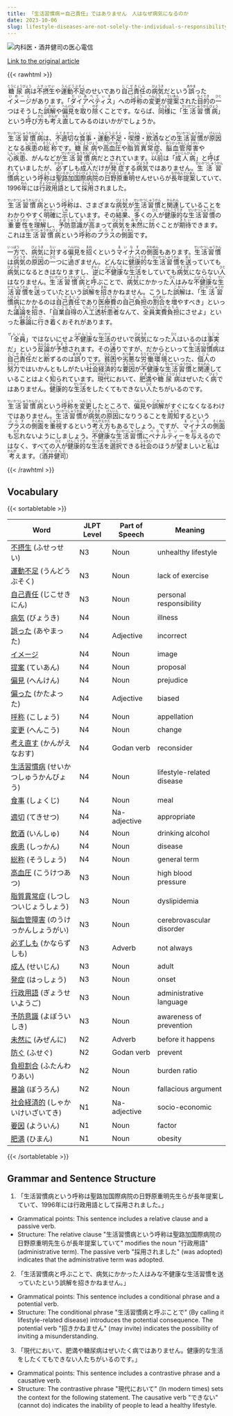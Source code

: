 ```yaml
---
title: 「生活習慣病＝自己責任」ではありません　人はなぜ病気になるのか
date: 2023-10-06
slug: lifestyle-diseases-are-not-solely-the-individual-s-responsibility-why-do-people-get-sick
---
```


![内科医・酒井健司の医心電信](https://www.asahicom.jp/imgopt/img/071f28e446/comm_L/AS20231006002139.jpg "内科医・酒井健司の医心電信")

[Link to the original article](https://asahi.com/articles/ASRB65R2JRB6TIPE00T.html?iref=pc_apital_top__n)


{{< rawhtml >}}
<p><ruby>糖尿病<rt>とうにょうびょう</rt></ruby>は<ruby>不摂生<rt>ふせっせい</rt></ruby>や<ruby>運動不足<rt>うんどうぶそく</rt></ruby>のせいであり<ruby>自己責任<rt>じこせきにん</rt></ruby>の<ruby>病気<rt>びょうき</rt></ruby>だという<ruby>誤<rt>あやま</rt></ruby>った<ruby>イメージ<rt>いめーじ</rt></ruby>があります。「<ruby>ダイアベティス<rt>だいあべてぃす</rt></ruby>」への<ruby>呼称<rt>こしょう</rt></ruby>の<ruby>変更<rt>へんこう</rt></ruby>が<ruby>提案<rt>ていあん</rt></ruby>された<ruby>目的<rt>もくてき</rt></ruby>の<ruby>一<rt>ひと</rt></ruby>つはそうした<ruby>誤解<rt>ごかい</rt></ruby>や<ruby>偏見<rt>へんけん</rt></ruby>を<ruby>取<rt>と</rt></ruby>り<ruby>除<rt>のぞ</rt></ruby>くことです。ならば、<ruby>同様<rt>どうよう</rt></ruby>に「<ruby>生活習慣病<rt>せいかつしゅうかんびょう</rt></ruby>」という<ruby>呼<rt>よ</rt></ruby>び<ruby>方<rt>かた</rt></ruby>も<ruby>考<rt>かんが</rt></ruby>え<ruby>直<rt>なお</rt></ruby>してみるのはいかがでしょうか。</p>

<p><ruby>生活習慣病<rt>せいかつしゅうかんびょう</rt></ruby>は、<ruby>不適切<rt>ふてきせつ</rt></ruby>な<ruby>食事<rt>しょくじ</rt></ruby>・<ruby>運動不足<rt>うんどうぶそく</rt></ruby>・<ruby>喫煙<rt>きつえん</rt></ruby>・<ruby>飲酒<rt>いんしゅ</rt></ruby>などの<ruby>生活習慣<rt>せいかつしゅうかん</rt></ruby>が<ruby>原因<rt>げんいん</rt></ruby>となる<ruby>疾患<rt>しっかん</rt></ruby>の<ruby>総称<rt>そうしょう</rt></ruby>です。<ruby>糖尿病<rt>とうにょうびょう</rt></ruby>や<ruby>高血圧<rt>こうけつあつ</rt></ruby>や<ruby>脂質異常症<rt>しつしついじょうしょう</rt></ruby>、<ruby>脳血管障害<rt>のうけっかんしょうがい</rt></ruby>や<ruby>心疾患<rt>しんしっかん</rt></ruby>、がんなどが<ruby>生活習慣病<rt>せいかつしゅうかんびょう</rt></ruby>だとされています。<ruby>以前<rt>いぜん</rt></ruby>は「<ruby>成人病<rt>せいじんびょう</rt></ruby>」と<ruby>呼<rt>よ</rt></ruby>ばれていましたが、<ruby>必<rt>かなら</rt></ruby>ずしも<ruby>成人<rt>せいじん</rt></ruby>だけが<ruby>発症<rt>はっしょう</rt></ruby>する<ruby>病気<rt>びょうき</rt></ruby>ではありません。<ruby>生活習慣病<rt>せいかつしゅうかんびょう</rt></ruby>という<ruby>呼称<rt>こしょう</rt></ruby>は<ruby>聖路加国際病院<rt>せいろかこくさいびょういん</rt></ruby>の<ruby>日野原重明<rt>ひのはらしげあき</rt></ruby>せんせいらが<ruby>長年<rt>ながねん</rt></ruby><ruby>提案<rt>ていあん</rt></ruby>していて、1996<ruby>年<rt>ねん</rt></ruby>には<ruby>行政用語<rt>ぎょうせいようご</rt></ruby>として<ruby>採用<rt>さいよう</rt></ruby>されました。</p>

<p><ruby>生活習慣病<rt>せいかつしゅうかんびょう</rt></ruby>という<ruby>呼称<rt>こしょう</rt></ruby>は、さまざまな<ruby>病気<rt>びょうき</rt></ruby>が<ruby>生活習慣<rt>せいかつしゅうかん</rt></ruby>と<ruby>関連<rt>かんれん</rt></ruby>していることをわかりやすく<ruby>明確<rt>めいかく</rt></ruby>に<ruby>示<rt>しめ</rt></ruby>しています。その<ruby>結果<rt>けっか</rt></ruby>、<ruby>多<rt>おお</rt></ruby>くの<ruby>人<rt>ひと</rt></ruby>が<ruby>健康的<rt>けんこうてき</rt></ruby>な<ruby>生活習慣<rt>せいかつしゅうかん</rt></ruby>の<ruby>重要性<rt>じゅうようせい</rt></ruby>を<ruby>理解<rt>りかい</rt></ruby>し、<ruby>予防意識<rt>よぼういしき</rt></ruby>が<ruby>高<rt>たか</rt></ruby>まって<ruby>病気<rt>びょうき</rt></ruby>を<ruby>未然<rt>みぜん</rt></ruby>に<ruby>防<rt>ふせ</rt></ruby>ぐことが<ruby>期待<rt>きたい</rt></ruby>できます。これは<ruby>生活習慣病<rt>せいかつしゅうかんびょう</rt></ruby>という<ruby>呼称<rt>こしょう</rt></ruby>の<ruby>プラス<rt>ぷらす</rt></ruby>の<ruby>側面<rt>そくめん</rt></ruby>です。</p>

<p><ruby>一方<rt>いっぽう</rt></ruby>で、<ruby>病気<rt>びょうき</rt></ruby>に<ruby>対<rt>たい</rt></ruby>する<ruby>偏見<rt>へんけん</rt></ruby>を<ruby>招<rt>まね</rt></ruby>くという<ruby>マイナス<rt>まいなす</rt></ruby>の<ruby>側面<rt>がわめん</rt></ruby>もあります。<ruby>生活習慣<rt>せいかつしゅうかん</rt></ruby>は<ruby>病気<rt>びょうき</rt></ruby>の<ruby>原因<rt>げんいん</rt></ruby>の<ruby>一<rt>ひと</rt></ruby>つに<ruby>過<rt>す</rt></ruby>ぎません。どんなに<ruby>健康的<rt>けんこうてき</rt></ruby>な<ruby>生活習慣<rt>せいかつしゅうかん</rt></ruby>を<ruby>送<rt>おく</rt></ruby>っていても<ruby>病気<rt>びょうき</rt></ruby>になるときはなりますし、<ruby>逆<rt>ぎゃく</rt></ruby>に<ruby>不健康<rt>ふけんこう</rt></ruby>な<ruby>生活<rt>せいかつ</rt></ruby>をしていても<ruby>病気<rt>びょうき</rt></ruby>にならない<ruby>人<rt>ひと</rt></ruby>はなりません。<ruby>生活習慣病<rt>せいかつしゅうかんびょう</rt></ruby>と<ruby>呼<rt>よ</rt></ruby>ぶことで、<ruby>病気<rt>びょうき</rt></ruby>にかかった<ruby>人<rt>ひと</rt></ruby>はみな<ruby>不健康<rt>ふけんこう</rt></ruby>な<ruby>生活習慣<rt>せいかつしゅうかん</rt></ruby>を<ruby>送<rt>おく</rt></ruby>っていたという<ruby>誤解<rt>ごかい</rt></ruby>を<ruby>招<rt>まね</rt></ruby>きかねません。こうした<ruby>誤解<rt>ごかい</rt></ruby>は、「<ruby>生活習慣病<rt>せいかつしゅうかんびょう</rt></ruby>にかかるのは<ruby>自己責任<rt>じこせきにん</rt></ruby>であり<ruby>医療費<rt>いりょうひ</rt></ruby>の<ruby>自己負担<rt>じこふたん</rt></ruby>の<ruby>割合<rt>わりあい</rt></ruby>を<ruby>増<rt>ふ</rt></ruby>やすべき」といった<ruby>議論<rt>ぎろん</rt></ruby>を<ruby>招<rt>まね</rt></ruby>き、「<ruby>自業自得<rt>じごうじとく</rt></ruby>の<ruby>人工透析<rt>じんこうとうせき</rt></ruby><ruby>患者<rt>かんじゃ</rt></ruby>なんて、<ruby>全員<rt>ぜんいん</rt></ruby><ruby>実費<rt>じっぴ</rt></ruby><ruby>負担<rt>ふたん</rt></ruby>にさせよ」といった<ruby>暴論<rt>ぼうろん</rt></ruby>に<ruby>行<rt>い</rt></ruby>き<ruby>着<rt>つ</rt></ruby>くおそれがあります。</p>

<p><ruby>「全員<rt>ぜんいん</rt>」</ruby>ではないにせよ<ruby>不健康<rt>ふけんこう</rt></ruby>な<ruby>生活<rt>せいかつ</rt></ruby>のせいで<ruby>病気<rt>びょうき</rt></ruby>になった<ruby>人<rt>ひと</rt></ruby>はいるのは<ruby>事実<rt>じじつ</rt></ruby>だ」という<ruby>反論<rt>はんろん</rt></ruby>が<ruby>予想<rt>よそう</rt></ruby>されます。その<ruby>通<rt>とお</rt></ruby>りですが、だからといって<ruby>生活習慣病<rt>せいかつびょう</rt></ruby>は<ruby>自己責任<rt>じこせきにん</rt></ruby>だと<ruby>断<rt>だん</rt></ruby>ずるのは<ruby>誤<rt>あやま</rt></ruby>りです。<ruby>貧困<rt>ひんこん</rt></ruby>や<ruby>劣悪<rt>れつあく</rt></ruby>な<ruby>労働環境<rt>ろうどうかんきょう</rt></ruby>といった、<ruby>個人<rt>こじん</rt></ruby>の<ruby>努力<rt>どりょく</rt></ruby>ではいかんともしがたい<ruby>社会経済的<rt>しゃかいけいざいてき</rt></ruby>な<ruby>要因<rt>よういん</rt></ruby>が<ruby>不健康<rt>ふけんこう</rt></ruby>な<ruby>生活習慣<rt>せいかつしゅうかん</rt></ruby>と<ruby>関連<rt>かんれん</rt></ruby>していることはよく<ruby>知<rt>し</rt></ruby>られています。<ruby>現代<rt>げんだい</rt></ruby>において、<ruby>肥満<rt>ひまん</rt></ruby>や<ruby>糖尿病<rt>とうにょうびょう</rt></ruby>はぜいたく<ruby>病<rt>びょう</rt></ruby>ではありません。<ruby>健康<rt>けんこう</rt></ruby>的な<ruby>生活<rt>せいかつ</rt></ruby>をしたくてもできない<ruby>人<rt>ひと</rt></ruby>たちがいるのです。</p>

<p><ruby>生活習慣病<rt>せいかつしゅうかんびょう</rt></ruby>という<ruby>呼称<rt>こしょう</rt></ruby>を<ruby>変更<rt>へんこう</rt></ruby>したところで、<ruby>偏見<rt>へんけん</rt></ruby>や<ruby>誤解<rt>ごかい</rt></ruby>がすぐになくなるわけではありません。<ruby>生活習慣<rt>せいかつしゅうかん</rt></ruby>が<ruby>病気<rt>びょうき</rt></ruby>の<ruby>原因<rt>げんいん</rt></ruby>になりうることを<ruby>周知<rt>しゅうち</rt></ruby>するという<ruby>プラス<rt>ぷらす</rt></ruby>の<ruby>側面<rt>そくめん</rt></ruby>を<ruby>重視<rt>じゅうし</rt></ruby>するという<ruby>考え方<rt>かんがえかた</rt></ruby>もあるでしょう。ですが、<ruby>マイナス<rt>まいなす</rt></ruby>の<ruby>側面<rt>そくめん</rt></ruby>も<ruby>忘<rt>わす</rt></ruby>れないようにしましょう。<ruby>不健康<rt>ふけんこう</rt></ruby>な<ruby>生活習慣<rt>せいかつしゅうかん</rt></ruby>に<ruby>ペナルティー<rt>ぺなるてぃー</rt></ruby>を<ruby>与<rt>あた</rt></ruby>えるのではなく、すべての<ruby>人<rt>ひと</rt></ruby>が<ruby>健康的<rt>けんこうてき</rt></ruby>な<ruby>生活<rt>せいかつ</rt></ruby>を<ruby>選択<rt>せんたく</rt></ruby>できる<ruby>社会<rt>しゃかい</rt></ruby>のほうが<ruby>望<rt>のぞ</rt></ruby>ましいと<ruby>私<rt>わたし</rt></ruby>は<ruby>考<rt>かんが</rt></ruby>えます。（<ruby>酒井健司<rt>さかいけんじ</rt></ruby>）</p>
{{< /rawhtml >}}


## Vocabulary


{{< sortabletable >}}

| Word | JLPT Level | Part of Speech | Meaning |
|------|------------|----------------|---------|
|[不摂生](https://jisho.org/search/%E4%B8%8D%E6%91%82%E7%94%9F) (ふせっせい)| N3 | Noun | unhealthy lifestyle |
|[運動不足](https://jisho.org/search/%E9%81%8B%E5%8B%95%E4%B8%8D%E8%B6%B3) (うんどうぶそく)| N3 | Noun | lack of exercise |
|[自己責任](https://jisho.org/search/%E8%87%AA%E5%B7%B1%E8%B2%AC%E4%BB%BB) (じこせきにん)| N3 | Noun | personal responsibility |
|[病気](https://jisho.org/search/%E7%97%85%E6%B0%97) (びょうき)| N4 | Noun | illness |
|[誤った](https://jisho.org/search/%E8%AA%A4%E3%81%A3%E3%81%9F) (あやまった)| N4 | Adjective | incorrect |
|[イメージ](https://jisho.org/search/%E3%82%A4%E3%83%A1%E3%83%BC%E3%82%B8)| N4 | Noun | image |
|[提案](https://jisho.org/search/%E6%8F%90%E6%A1%88) (ていあん)| N4 | Noun | proposal |
|[偏見](https://jisho.org/search/%E5%81%8F%E8%A6%8B) (へんけん)| N4 | Noun | prejudice |
|[偏った](https://jisho.org/search/%E5%81%8F%E3%81%A3%E3%81%9F) (かたよった)| N4 | Adjective | biased |
|[呼称](https://jisho.org/search/%E5%91%BC%E7%A7%B0) (こしょう)| N4 | Noun | appellation |
|[変更](https://jisho.org/search/%E5%A4%89%E6%9B%B4) (へんこう)| N4 | Noun | change |
|[考え直す](https://jisho.org/search/%E8%80%83%E3%81%88%E7%9B%B4%E3%81%99) (かんがえなおす)| N4 | Godan verb | reconsider |
|[生活習慣病](https://jisho.org/search/%E7%94%9F%E6%B4%BB%E7%BF%92%E6%85%A3%E7%97%85) (せいかつしゅうかんびょう)| N4 | Noun | lifestyle-related disease |
|[食事](https://jisho.org/search/%E9%A3%9F%E4%BA%8B) (しょくじ)| N4 | Noun | meal |
|[適切](https://jisho.org/search/%E9%81%A9%E5%88%87) (てきせつ)| N4 | Na-adjective | appropriate |
|[飲酒](https://jisho.org/search/%E9%A3%B2%E9%85%92) (いんしゅ)| N4 | Noun | drinking alcohol |
|[疾患](https://jisho.org/search/%E7%96%BE%E6%82%A3) (しっかん)| N4 | Noun | disease |
|[総称](https://jisho.org/search/%E7%B7%8F%E7%A7%B0) (そうしょう)| N4 | Noun | general term |
|[高血圧](https://jisho.org/search/%E9%AB%98%E8%A1%80%E5%9C%A7) (こうけつあつ)| N3 | Noun | high blood pressure |
|[脂質異常症](https://jisho.org/search/%E8%84%82%E8%B3%AA%E7%95%B0%E5%B8%B8%E7%97%87) (しつしついじょうしょう)| N3 | Noun | dyslipidemia |
|[脳血管障害](https://jisho.org/search/%E8%84%B3%E8%A1%80%E7%AE%A1%E9%9A%9C%E5%AE%B3) (のうけっかんしょうがい)| N3 | Noun | cerebrovascular disorder |
|[必ずしも](https://jisho.org/search/%E5%BF%85%E3%81%9A%E3%81%97%E3%82%82) (かならずしも)| N3 | Adverb | not always |
|[成人](https://jisho.org/search/%E6%88%90%E4%BA%BA) (せいじん)| N3 | Noun | adult |
|[発症](https://jisho.org/search/%E7%99%BA%E7%97%87) (はっしょう)| N3 | Noun | onset |
|[行政用語](https://jisho.org/search/%E8%A1%8C%E6%94%BF%E7%94%A8%E8%AA%9E) (ぎょうせいようご)| N3 | Noun | administrative language |
|[予防意識](https://jisho.org/search/%E4%BA%88%E9%98%B2%E6%84%8F%E8%AD%98) (よぼういしき)| N3 | Noun | awareness of prevention |
|[未然に](https://jisho.org/search/%E6%9C%AA%E7%84%B6%E3%81%AB) (みぜんに)| N2 | Adverb | before it happens |
|[防ぐ](https://jisho.org/search/%E9%98%B2%E3%81%90) (ふせぐ)| N2 | Godan verb | prevent |
|[負担割合](https://jisho.org/search/%E8%B2%A0%E6%8B%85%E5%89%B2%E5%90%88) (ふたんわりあい)| N2 | Noun | burden ratio |
|[暴論](https://jisho.org/search/%E6%9A%B4%E8%AB%96) (ぼうろん)| N2 | Noun | fallacious argument |
|[社会経済的](https://jisho.org/search/%E7%A4%BE%E4%BC%9A%E7%B5%8C%E6%B8%88%E7%9A%84) (しゃかいけいざいてき)| N1 | Na-adjective | socio-economic |
|[要因](https://jisho.org/search/%E8%A6%81%E5%9B%A0) (よういん)| N1 | Noun | factor |
|[肥満](https://jisho.org/search/%E8%82%A5%E6%BA%80) (ひまん)| N1 | Noun | obesity |

{{< /sortabletable >}}


## Grammar and Sentence Structure

1. 「生活習慣病という呼称は聖路加国際病院の日野原重明先生らが長年提案していて、1996年には行政用語として採用されました。」
- Grammatical points: This sentence includes a relative clause and a passive verb.
- Structure: The relative clause "生活習慣病という呼称は聖路加国際病院の日野原重明先生らが長年提案していて" modifies the noun "行政用語" (administrative term). The passive verb "採用されました" (was adopted) indicates that the administrative term was adopted.

2. 「生活習慣病と呼ぶことで、病気にかかった人はみな不健康な生活習慣を送っていたという誤解を招きかねません。」
- Grammatical points: This sentence includes a conditional phrase and a potential verb.
- Structure: The conditional phrase "生活習慣病と呼ぶことで" (By calling it lifestyle-related disease) introduces the potential consequence. The potential verb "招きかねません" (may invite) indicates the possibility of inviting a misunderstanding.

3. 「現代において、肥満や糖尿病はぜいたく病ではありません。健康的な生活をしたくてもできない人たちがいるのです。」
- Grammatical points: This sentence includes a contrastive phrase and a causative verb.
- Structure: The contrastive phrase "現代において" (In modern times) sets the context for the following statement. The causative verb "できない" (cannot do) indicates the inability of people to lead a healthy lifestyle.